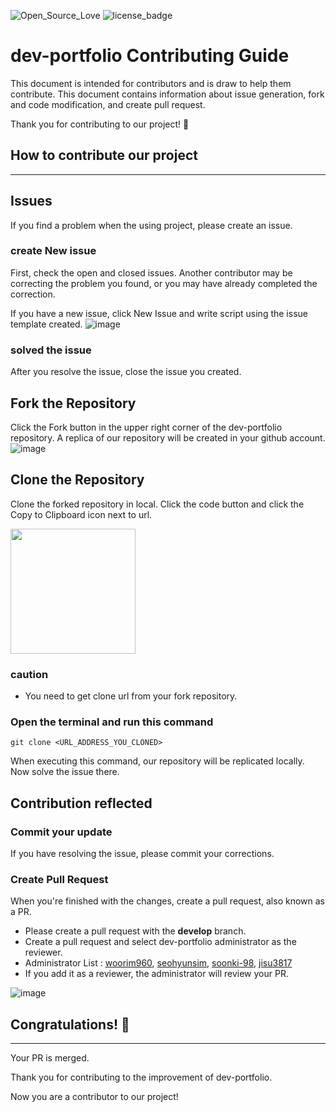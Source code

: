 ![Open_Source_Love](https://img.shields.io/badge/open&#09;source-❤-yellow)
![license_badge](https://img.shields.io/badge/license-MIT-green)


# dev-portfolio Contributing Guide

This document is intended for contributors and is draw to help them contribute.
This document contains information about issue generation, fork and code modification, and create pull request.

Thank you for contributing to our project! 👏


 ## How to contribute our project
 ---

 ## Issues
 If you find a problem when the using project, please create an issue.

 ### create New issue
 First, check the open and closed issues. Another contributor may be correcting the problem you found, or you may have already completed the correction.

 If you have a new issue, click New Issue and write script using the issue template created.
 ![image](https://user-images.githubusercontent.com/83394348/190107357-41ebd946-e2e9-4686-be63-3d9d890cfbff.png)


### solved the issue
After you resolve the issue, close the issue you created. 


## Fork the Repository 
Click the Fork button in the upper right corner of the dev-portfolio repository. A replica of our repository will be created in your github account.
![image](https://user-images.githubusercontent.com/83394348/190111929-3ad2cdd3-5834-4b26-b64c-fa59c7333d68.png)


## Clone the Repository
Clone the forked repository in local. Click the code button and click the Copy to Clipboard icon next to url. 

<img src="https://user-images.githubusercontent.com/83394348/190114322-2a4f4f52-ad99-4d33-a51c-f1388413da0f.png"  width="200px"/>

### caution
- You need to get clone url from your fork repository.


### Open the terminal and run this command
```
git clone <URL_ADDRESS_YOU_CLONED>
```
When executing this command, our repository will be replicated locally. Now solve the issue there.



## Contribution reflected
### Commit your update
If you have resolving the issue, please commit your corrections.

### Create Pull Request
When you're finished with the changes, create a pull request, also known as a PR.
- Please create a pull request with the **develop** branch.
- Create a pull request and select dev-portfolio administrator as the reviewer.
- Administrator List : [woorim960](https://github.com/woorim960), [seohyunsim](https://github.com/seohyunsim), [soonki-98](https://github.com/soonki-98), [jisu3817](https://github.com/jisu3817)
- If you add it as a reviewer, the administrator will review your PR.

![image](https://user-images.githubusercontent.com/83394348/190122089-01da5226-392a-44ad-ac2a-04885f5ddbf9.png)



## Congratulations! 🎉
---
Your PR is merged.

Thank you for contributing to the improvement of dev-portfolio.

Now you are a contributor to our project!
